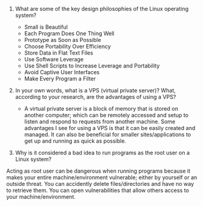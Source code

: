 1. What are some of the key design philosophies of the Linux operating system?
    * Small is Beautiful
    * Each Program Does One Thing Well
    * Prototype as Soon as Possible
    * Choose Portability Over Efficiency
    * Store Data in Flat Text Files
    * Use Software Leverage
    * Use Shell Scripts to Increase Leverage and Portability
    * Avoid Captive User Interfaces
    * Make Every Program a Filter

2. In your own words, what is a VPS (virtual private server)? What, according to your research, are the advantages of using a VPS?

    * A virtual private server is a block of memory that is stored on another computer; which can be remotely accessed and setup to listen and respond to requests from another machine. Some advantages I see for using a VPS is that it can be easily created and managed. It can also be beneficial for smaller sites/applications to get up and running as quick as possible.

3. Why is it considered a bad idea to run programs as the root user on a Linux system?

Acting as root user can be dangerous when running programs because it makes your entire machine/environment vulnerable; either by yourself or an outside threat. You can accidently delete files/directories and have no way to retrieve them. You can open vulnerabilities that allow others access to your machine/environment.


